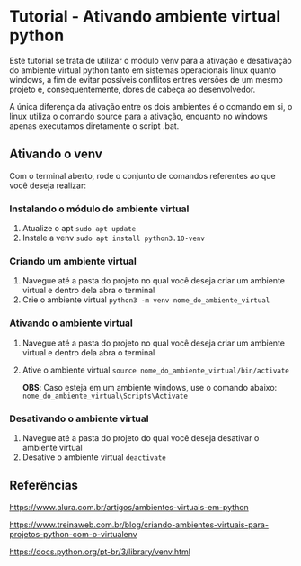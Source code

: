 # Tutorial - Ativando ambiente virtual python

Este tutorial se trata de utilizar o módulo venv para a ativação e desativação do ambiente virtual python tanto em sistemas operacionais linux quanto windows, a fim de evitar possíveis conflitos entres versões de um mesmo projeto e, consequentemente, dores de cabeça ao desenvolvedor.

A única diferença da ativação entre os dois ambientes é o comando em si, o linux utiliza o comando source para a ativação, enquanto no windows apenas executamos diretamente o script .bat.

## Ativando o venv

Com o terminal aberto, rode o conjunto de comandos referentes ao que você deseja realizar:

### Instalando o módulo do ambiente virtual
   
   1. Atualize o apt
    ```
    sudo apt update
    ```
   2. Instale a venv
    ```
    sudo apt install python3.10-venv
    ```

### Criando um ambiente virtual

   1. Navegue até a pasta do projeto no qual você deseja criar um ambiente virtual e dentro dela abra o terminal
   2. Crie o ambiente virtual
    ```python3 -m venv nome_do_ambiente_virtual
    ```

### Ativando o ambiente virtual

   1. Navegue até a pasta do projeto no qual você deseja criar um ambiente virtual e dentro dela abra o terminal
   2. Ative o ambiente virtual
    ```
    source nome_do_ambiente_virtual/bin/activate
    ```
       
      **OBS**: Caso esteja em um ambiente windows, use o comando abaixo:
      ```nome_do_ambiente_virtual\Scripts\Activate```


### Desativando o ambiente virtual

   1. Navegue até a pasta do projeto do qual você deseja desativar o ambiente virtual
   2. Desative o ambiente virtual
     ```
     deactivate
     ```

## Referências

https://www.alura.com.br/artigos/ambientes-virtuais-em-python

https://www.treinaweb.com.br/blog/criando-ambientes-virtuais-para-projetos-python-com-o-virtualenv

https://docs.python.org/pt-br/3/library/venv.html


